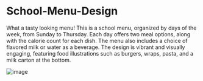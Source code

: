 # School-Menu-Design
What a tasty looking menu!
This is a school menu, organized by days of the week, from Sunday to Thursday. Each day offers two meal options, along with the calorie count for each dish. The menu also includes a choice of flavored milk or water as a beverage. The design is vibrant and visually engaging, featuring food illustrations such as burgers, wraps, pasta, and a milk carton at the bottom.

![image](https://github.com/user-attachments/assets/6b805973-9909-47d0-8ab7-9beb4b713985)
